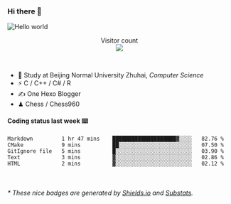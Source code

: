 ### Hi there 👋


<img src="https://raw.githubusercontent.com/sagar-viradiya/sagar-viradiya/master/resources/banner.png" alt="Hello world">
<p align="center"> 
  Visitor count<br/>
  <img src="https://profile-counter.glitch.me/youszoe/count.svg" />
</p>

<br/>


- 🍻  Study at Beijing Normal University Zhuhai, _Computer Science_
- ⚡  C / C++ / C# / R
- ✍️  One Hexo Blogger
- ♟  Chess / Chess960 


#### Coding status last week ⌨️

<!--START_SECTION:waka-->
```text
Markdown         1 hr 47 mins    ████████████████████▓░░░░   82.76 % 
CMake            9 mins          ██░░░░░░░░░░░░░░░░░░░░░░░   07.50 % 
GitIgnore file   5 mins          █░░░░░░░░░░░░░░░░░░░░░░░░   03.90 % 
Text             3 mins          ▓░░░░░░░░░░░░░░░░░░░░░░░░   02.86 % 
HTML             2 mins          ▓░░░░░░░░░░░░░░░░░░░░░░░░   02.12 % 
```
<!--END_SECTION:waka-->

<br/>

<center><img src="http://ghchart.rshah.org/409ba5/yousazoe" alt="" /></center>


<h6>* These nice badges are generated by <a href="https://shields.io/">Shields.io</a> and <a href="https://github.com/spencerwooo/Substats">Substats</a>.</h6>
